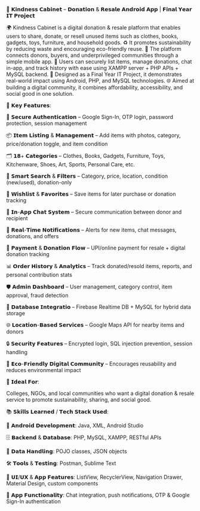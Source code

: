 🤝 𝗞𝗶𝗻𝗱𝗻𝗲𝘀𝘀 𝗖𝗮𝗯𝗶𝗻𝗲𝘁 – 𝗗𝗼𝗻𝗮𝘁𝗶𝗼𝗻 & 𝗥𝗲𝘀𝗮𝗹𝗲 𝗔𝗻𝗱𝗿𝗼𝗶𝗱 𝗔𝗽𝗽 | 𝗙𝗶𝗻𝗮𝗹 𝗬𝗲𝗮𝗿 𝗜𝗧 𝗣𝗿𝗼𝗷𝗲𝗰𝘁

🌍 Kindness Cabinet is a digital donation & resale platform that enables users to share, donate, or resell unused items such as clothes, books, gadgets, toys, furniture, and household goods.
♻️ It promotes sustainability by reducing waste and encouraging eco-friendly reuse.
🤝 The platform connects donors, buyers, and underprivileged communities through a simple mobile app.
📱 Users can securely list items, manage donations, chat in-app, and track history with ease using XAMPP server + PHP APIs + MySQL backend.
🏫 Designed as a Final Year IT Project, it demonstrates real-world impact using Android, PHP, and MySQL technologies.
🌐 Aimed at building a digital community, it combines affordability, accessibility, and social good in one solution.


🔧 𝗞𝗲𝘆 𝗙𝗲𝗮𝘁𝘂𝗿𝗲𝘀:

👤 𝗦𝗲𝗰𝘂𝗿𝗲 𝗔𝘂𝘁𝗵𝗲𝗻𝘁𝗶𝗰𝗮𝘁𝗶𝗼𝗻 – Google Sign-In, OTP login, password protection, session management

📦 𝗜𝘁𝗲𝗺 𝗟𝗶𝘀𝘁𝗶𝗻𝗴 & 𝗠𝗮𝗻𝗮𝗴𝗲𝗺𝗲𝗻𝘁 – Add items with photos, category, price/donation toggle, and item condition

🗂 𝟭𝟴+ 𝗖𝗮𝘁𝗲𝗴𝗼𝗿𝗶𝗲𝘀 – Clothes, Books, Gadgets, Furniture, Toys, Kitchenware, Shoes, Art, Sports, Personal Care, etc.

🔎 𝗦𝗺𝗮𝗿𝘁 𝗦𝗲𝗮𝗿𝗰𝗵 & 𝗙𝗶𝗹𝘁𝗲𝗿𝘀 – Category, price, location, condition (new/used), donation-only

📝 𝗪𝗶𝘀𝗵𝗹𝗶𝘀𝘁 & 𝗙𝗮𝘃𝗼𝗿𝗶𝘁𝗲𝘀 – Save items for later purchase or donation tracking

💬 𝗜𝗻-𝗔𝗽𝗽 𝗖𝗵𝗮𝘁 𝗦𝘆𝘀𝘁𝗲𝗺 – Secure communication between donor and recipient

🔔 𝗥𝗲𝗮𝗹-𝗧𝗶𝗺𝗲 𝗡𝗼𝘁𝗶𝗳𝗶𝗰𝗮𝘁𝗶𝗼𝗻𝘀 – Alerts for new items, chat messages, donations, and offers

🛒 𝗣𝗮𝘆𝗺𝗲𝗻𝘁 & 𝗗𝗼𝗻𝗮𝘁𝗶𝗼𝗻 𝗙𝗹𝗼𝘄 – UPI/online payment for resale + digital donation tracking

📊 𝗢𝗿𝗱𝗲𝗿 𝗛𝗶𝘀𝘁𝗼𝗿𝘆 & 𝗔𝗻𝗮𝗹𝘆𝘁𝗶𝗰𝘀 – Track donated/resold items, reports, and personal contribution stats

🛡 𝗔𝗱𝗺𝗶𝗻 𝗗𝗮𝘀𝗵𝗯𝗼𝗮𝗿𝗱 – User management, category control, item approval, fraud detection

📂 𝗗𝗮𝘁𝗮𝗯𝗮𝘀𝗲 𝗜𝗻𝘁𝗲𝗴𝗿𝗮𝘁𝗶𝗼 – Firebase Realtime DB + MySQL for hybrid data storage

🌐 𝗟𝗼𝗰𝗮𝘁𝗶𝗼𝗻-𝗕𝗮𝘀𝗲𝗱 𝗦𝗲𝗿𝘃𝗶𝗰𝗲𝘀 – Google Maps API for nearby items and donors

🔒 𝗦𝗲𝗰𝘂𝗿𝗶𝘁𝘆 𝗙𝗲𝗮𝘁𝘂𝗿𝗲𝘀 – Encrypted login, SQL injection prevention, session handling

🌱 𝗘𝗰𝗼-𝗙𝗿𝗶𝗲𝗻𝗱𝗹𝘆 𝗗𝗶𝗴𝗶𝘁𝗮𝗹 𝗖𝗼𝗺𝗺𝘂𝗻𝗶𝘁𝘆 – Encourages reusability and reduces environmental impact

🎯 𝗜𝗱𝗲𝗮𝗹 𝗙𝗼𝗿:

Colleges, NGOs, and local communities who want a digital donation & resale service to promote sustainability, sharing, and social good.


📚 𝗦𝗸𝗶𝗹𝗹𝘀 𝗟𝗲𝗮𝗿𝗻𝗲𝗱 / 𝗧𝗲𝗰𝗵 𝗦𝘁𝗮𝗰𝗸 𝗨𝘀𝗲𝗱:

📱 𝗔𝗻𝗱𝗿𝗼𝗶𝗱 𝗗𝗲𝘃𝗲𝗹𝗼𝗽𝗺𝗲𝗻𝘁: Java, XML, Android Studio

🗄 𝗕𝗮𝗰𝗸𝗲𝗻𝗱 & 𝗗𝗮𝘁𝗮𝗯𝗮𝘀𝗲: PHP, MySQL, XAMPP, RESTful APIs

💾 𝗗𝗮𝘁𝗮 𝗛𝗮𝗻𝗱𝗹𝗶𝗻𝗴: POJO classes, JSON objects

🛠 𝗧𝗼𝗼𝗹𝘀 & 𝗧𝗲𝘀𝘁𝗶𝗻𝗴: Postman, Sublime Text

🎨 𝗨𝗜/𝗨𝗫 & 𝗔𝗽𝗽 𝗙𝗲𝗮𝘁𝘂𝗿𝗲𝘀: ListView, RecyclerView, Navigation Drawer, Material Design, custom components

💬 𝗔𝗽𝗽 𝗙𝘂𝗻𝗰𝘁𝗶𝗼𝗻𝗮𝗹𝗶𝘁𝘆: Chat integration, push notifications, OTP & Google Sign-In authentication

